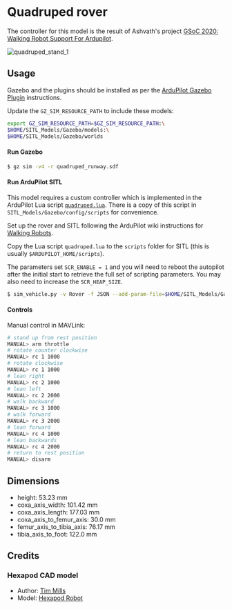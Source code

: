# Quadruped rover

The controller for this model is the result of Ashvath's project [GSoC 2020: Walking Robot Support For Ardupilot](https://discuss.ardupilot.org/t/gsoc-2020-walking-robot-support-for-ardupilot/57080).

![quadruped_stand_1](https://user-images.githubusercontent.com/24916364/144449710-5bab34b4-dabf-410f-b276-d290ddbb54b2.gif)

## Usage

Gazebo and the plugins should be installed as per the [ArduPilot Gazebo Plugin](https://github.com/ArduPilot/ardupilot_gazebo) instructions.

Update the `GZ_SIM_RESOURCE_PATH` to include these models:

```bash
export GZ_SIM_RESOURCE_PATH=$GZ_SIM_RESOURCE_PATH:\
$HOME/SITL_Models/Gazebo/models:\
$HOME/SITL_Models/Gazebo/worlds
```

#### Run Gazebo

```bash
$ gz sim -v4 -r quadruped_runway.sdf
```

#### Run ArduPilot SITL

This model requires a custom controller which is implemented in the ArduPilot Lua script [`quadruped.lua`](https://github.com/ArduPilot/ardupilot/blob/master/libraries/AP_Scripting/examples/quadruped.lua). There is a copy of this script in `SITL_Models/Gazebo/config/scripts` for convenience.

Set up the rover and SITL following the ArduPilot wiki instructions for [Walking Robots](https://ardupilot.org/rover/docs/walking-robots.html).

Copy the Lua script `quadruped.lua` to the `scripts` folder for SITL (this is usually `$ARDUPILOT_HOME/scripts`).

The parameters set `SCR_ENABLE = 1` and you will need to reboot the autopilot after the initial start to retrieve the full set of scripting parameters. You may also need to increase the `SCR_HEAP_SIZE`.

```bash
$ sim_vehicle.py -v Rover -f JSON --add-param-file=$HOME/SITL_Models/Gazebo/config/quadruped.param --console --map
```

#### Controls

Manual control in MAVLink:

```bash
# stand up from rest position
MANUAL> arm throttle
# rotate counter clockwise
MANUAL> rc 1 1000
# rotate clockwise
MANUAL> rc 1 1000
# lean right
MANUAL> rc 2 1000
# lean left
MANUAL> rc 2 2000
# walk backward
MANUAL> rc 3 1000
# walk forward
MANUAL> rc 3 2000
# lean forward
MANUAL> rc 4 1000
# lean backwards
MANUAL> rc 4 2000
# return to rest position
MANUAL> disarm
``` 

## Dimensions

- height: 53.23 mm
- coxa_axis_width: 101.42 mm
- coxa_axis_length: 177.03 mm
- coxa_axis_to_femur_axis: 30.0 mm
- femur_axis_to_tibia_axis: 76.17 mm
- tibia_axis_to_foot: 122.0 mm

## Credits

### Hexapod CAD model

- Author: [Tim Mills](https://grabcad.com/tim.mills-1)
- Model: [Hexapod Robot](https://grabcad.com/library/hexapod-robot-1)
